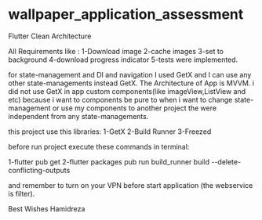 # wallpaper_application_assessment

Flutter Clean Architecture

All Requirements like :
1-Download image
2-cache images
3-set to background
4-download progress indicator
5-tests
were implemented.

for state-management and DI and navigation I used GetX and I can use any other state-managements instead GetX.
The Architecture of App is MVVM.
i did not use GetX in app custom components(like imageView,ListView and etc) because i want to components be pure
to when i want to change state-management or use my components to another project the were independent from any state-managements.


this project use this libraries:
1-GetX
2-Build Runner
3-Freezed


before run project execute these commands in terminal:

1-flutter pub get
2-flutter packages pub run build_runner build --delete-conflicting-outputs

and remember to turn on your VPN before start application (the webservice is filter).

Best Wishes
Hamidreza


